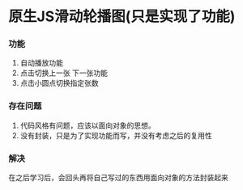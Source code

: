# 原生JS滑动轮播图(只是实现了功能)
### 功能
1. 自动播放功能
2. 点击切换上一张 下一张功能
3. 点击小圆点切换指定张数
### 存在问题
1. 代码风格有问题，应该以面向对象的思想。
2. 没有封装，只是为了实现功能而写，并没有考虑之后的复用性
### 解决
在之后学习后，会回头再将自己写过的东西用面向对象的方法封装起来
